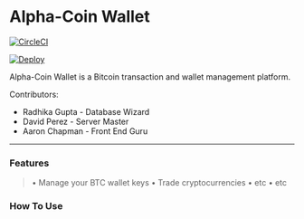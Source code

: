 # Alpha-Coin Wallet

[![CircleCI](https://circleci.com/gh/sharstream/alpha-coin-wallet/tree/backend-alpha-bitcoin.svg?style=svg)](https://circleci.com/gh/sharstream/alpha-coin-wallet/tree/backend-alpha-bitcoin)

[![Deploy](https://www.herokucdn.com/deploy/button.svg)](https://heroku.com/deploy)

Alpha-Coin Wallet is a Bitcoin transaction and wallet management platform.

Contributors:
  - Radhika Gupta - Database Wizard
  - David Perez - Server Master
  - Aaron Chapman - Front End Guru
---
### Features
  > • Manage your BTC wallet keys
  > • Trade cryptocurrencies
  > • etc
  > • etc

### How To Use
